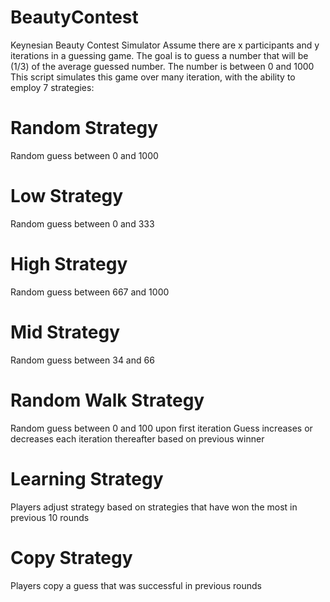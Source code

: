 # BeautyContest
Keynesian Beauty Contest Simulator
Assume there are x participants and y iterations in a guessing game.
The goal is to guess a number that will be (1/3) of the average guessed number. The number is between 0 and 1000
This script simulates this game over many iteration, with the ability to employ 7 strategies:

# Random Strategy
  Random guess between 0 and 1000

# Low Strategy
  Random guess between 0 and 333

# High Strategy
  Random guess between 667 and 1000

# Mid Strategy
  Random guess between 34 and 66

# Random Walk Strategy
  Random guess between 0 and 100 upon first iteration
  Guess increases or decreases each iteration thereafter based on previous winner

# Learning Strategy
  Players adjust strategy based on strategies that have won the most
  in previous 10 rounds

# Copy Strategy
  Players copy a guess that was successful in previous rounds

